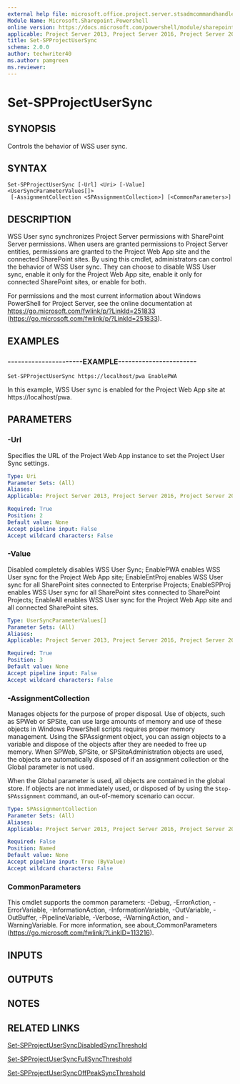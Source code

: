 ```yaml
---
external help file: microsoft.office.project.server.stsadmcommandhandler.dll-help.xml
Module Name: Microsoft.Sharepoint.Powershell
online version: https://docs.microsoft.com/powershell/module/sharepoint-server/set-spprojectusersync
applicable: Project Server 2013, Project Server 2016, Project Server 2019
title: Set-SPProjectUserSync
schema: 2.0.0
author: techwriter40
ms.author: pamgreen
ms.reviewer:
---
```


# Set-SPProjectUserSync

## SYNOPSIS
Controls the behavior of WSS user sync.

## SYNTAX

```
Set-SPProjectUserSync [-Url] <Uri> [-Value] <UserSyncParameterValues[]>
 [-AssignmentCollection <SPAssignmentCollection>] [<CommonParameters>]
```

## DESCRIPTION
WSS User sync synchronizes Project Server permissions with SharePoint Server permissions.
When users are granted permissions to Project Server entities, permissions are granted to the Project Web App site and the connected SharePoint sites.
By using this cmdlet, administrators can control the behavior of WSS User sync.
They can choose to disable WSS User sync, enable it only for the Project Web App site, enable it only for connected SharePoint sites, or enable for both.

For permissions and the most current information about Windows PowerShell for Project Server, see the online documentation at https://go.microsoft.com/fwlink/p/?LinkId=251833 (https://go.microsoft.com/fwlink/p/?LinkId=251833).

## EXAMPLES

### ----------------------EXAMPLE-----------------------
```
Set-SPProjectUserSync https://localhost/pwa EnablePWA
```

In this example, WSS User sync is enabled for the Project Web App site at https://localhost/pwa.


## PARAMETERS

### -Url
Specifies the URL of the Project Web App instance to set the Project User Sync settings.

```yaml
Type: Uri
Parameter Sets: (All)
Aliases: 
Applicable: Project Server 2013, Project Server 2016, Project Server 2019

Required: True
Position: 2
Default value: None
Accept pipeline input: False
Accept wildcard characters: False
```

### -Value
Disabled completely disables WSS User Sync; EnablePWA enables WSS User sync for the Project Web App site; EnableEntProj enables WSS User sync for all SharePoint sites connected to Enterprise Projects; EnableSPProj enables WSS User sync for all SharePoint sites connected to SharePoint Projects; EnableAll enables WSS User sync for the Project Web App site and all connected SharePoint sites.

```yaml
Type: UserSyncParameterValues[]
Parameter Sets: (All)
Aliases: 
Applicable: Project Server 2013, Project Server 2016, Project Server 2019

Required: True
Position: 3
Default value: None
Accept pipeline input: False
Accept wildcard characters: False
```

### -AssignmentCollection
Manages objects for the purpose of proper disposal.
Use of objects, such as SPWeb or SPSite, can use large amounts of memory and use of these objects in Windows PowerShell scripts requires proper memory management.
Using the SPAssignment object, you can assign objects to a variable and dispose of the objects after they are needed to free up memory.
When SPWeb, SPSite, or SPSiteAdministration objects are used, the objects are automatically disposed of if an assignment collection or the Global parameter is not used.

When the Global parameter is used, all objects are contained in the global store.
If objects are not immediately used, or disposed of by using the `Stop-SPAssignment` command, an out-of-memory scenario can occur.

```yaml
Type: SPAssignmentCollection
Parameter Sets: (All)
Aliases: 
Applicable: Project Server 2013, Project Server 2016, Project Server 2019

Required: False
Position: Named
Default value: None
Accept pipeline input: True (ByValue)
Accept wildcard characters: False
```

### CommonParameters
This cmdlet supports the common parameters: -Debug, -ErrorAction, -ErrorVariable, -InformationAction, -InformationVariable, -OutVariable, -OutBuffer, -PipelineVariable, -Verbose, -WarningAction, and -WarningVariable. For more information, see about_CommonParameters (https://go.microsoft.com/fwlink/?LinkID=113216).

## INPUTS

## OUTPUTS

## NOTES

## RELATED LINKS

[Set-SPProjectUserSyncDisabledSyncThreshold](Set-SPProjectUserSyncDisabledSyncThreshold.md)

[Set-SPProjectUserSyncFullSyncThreshold](Set-SPProjectUserSyncFullSyncThreshold.md)

[Set-SPProjectUserSyncOffPeakSyncThreshold](Set-SPProjectUserSyncOffPeakSyncThreshold.md)

